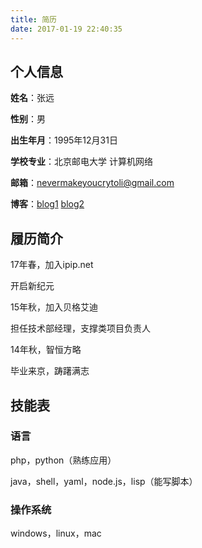 ```yaml
---
title: 简历
date: 2017-01-19 22:40:35
---
```


## 个人信息

**姓名**：张远

**性别**：男

**出生年月**：1995年12月31日

**学校专业**：北京邮电大学 计算机网络

**邮箱**：nevermakeyoucrytoli@gmail.com

**博客**：[blog1](//blog.0x8c.com)  [blog2](//blog.0x8c.com/citest)

## 履历简介

17年春，加入ipip.net

开启新纪元

15年秋，加入贝格艾迪

担任技术部经理，支撑类项目负责人

14年秋，智恒方略

毕业来京，踌躇满志

## 技能表

### 语言

php，python（熟练应用）

java，shell，yaml，node.js，lisp（能写脚本）

### 操作系统

windows，linux，mac
